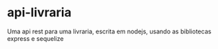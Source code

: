 # api-livraria
Uma api rest para uma livraria, escrita em nodejs, usando as bibliotecas express e sequelize
